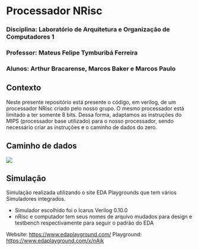 # Processador NRisc
### Disciplina: Laboratório de Arquitetura e Organização de Computadores 1
### Professor: Mateus Felipe Tymburibá Ferreira
### Alunos: Arthur Bracarense, Marcos Baker e Marcos Paulo

## Contexto

Neste presente repositório está presente o código, em verilog, de um processador NRisc criado pelo nosso grupo. O mesmo processador está limitado a ter somente 8 bits. Dessa forma, adaptamos as instruções do MIPS (processador base utilizado) para o nosso processador, sendo necessário criar as instruções e o caminho de dados do zero.

## Caminho de dados

![](https://cdn.discordapp.com/attachments/1088625280064688242/1124133830886948924/image.png)

## Simulação

Simulação realizada utilizando o site EDA Playgrounds que tem vários Simuladores integrados.
- Simulador escolhido foi o Icarus Verilog 0.10.0
- nRisc e computador tem seus nomes de arquivo mudados para design e testbench respectivamente para seguir o padrão do EDA

Website: https://www.edaplayground.com/
Playground: https://www.edaplayground.com/x/nAjk
